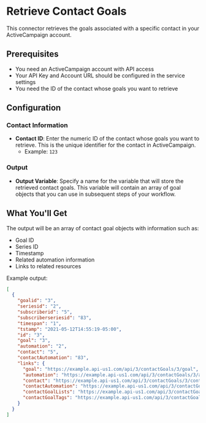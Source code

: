 # Retrieve Contact Goals

This connector retrieves the goals associated with a specific contact in your ActiveCampaign account.

## Prerequisites

- You need an ActiveCampaign account with API access
- Your API Key and Account URL should be configured in the service settings
- You need the ID of the contact whose goals you want to retrieve

## Configuration

### Contact Information

- **Contact ID**: Enter the numeric ID of the contact whose goals you want to retrieve. This is the unique identifier for the contact in ActiveCampaign.
  - Example: `123`

### Output

- **Output Variable**: Specify a name for the variable that will store the retrieved contact goals. This variable will contain an array of goal objects that you can use in subsequent steps of your workflow.

## What You'll Get

The output will be an array of contact goal objects with information such as:

- Goal ID
- Series ID
- Timestamp
- Related automation information
- Links to related resources

Example output:
```json
[
  {
    "goalid": "3",
    "seriesid": "2",
    "subscriberid": "5",
    "subscriberseriesid": "83",
    "timespan": "1",
    "tstamp": "2021-05-12T14:55:19-05:00",
    "id": "3",
    "goal": "3",
    "automation": "2",
    "contact": "5",
    "contactAutomation": "83",
    "links": {
      "goal": "https://example.api-us1.com/api/3/contactGoals/3/goal",
      "automation": "https://example.api-us1.com/api/3/contactGoals/3/automation",
      "contact": "https://example.api-us1.com/api/3/contactGoals/3/contact",
      "contactAutomation": "https://example.api-us1.com/api/3/contactGoals/3/contactAutomation",
      "contactGoalLists": "https://example.api-us1.com/api/3/contactGoals/3/contactGoalLists",
      "contactGoalTags": "https://example.api-us1.com/api/3/contactGoals/3/contactGoalTags"
    }
  }
]
```